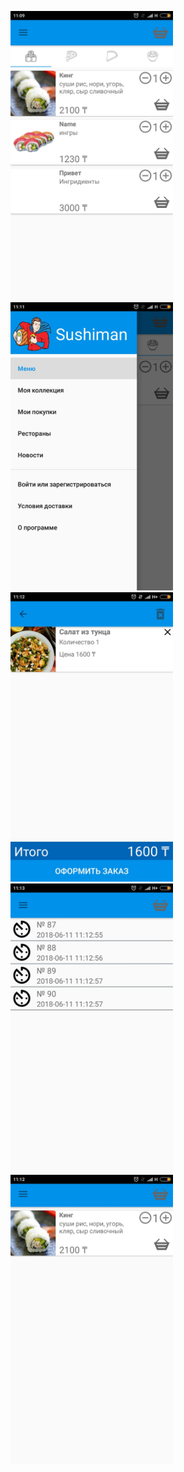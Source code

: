 <img src="/screenshots/screenshot_1.png" width="260">&emsp;<img src="/screenshots/screenshot_2.png" width="260">&emsp;<img src="/screenshots/screenshot_3.png" width="260">&emsp;<img src="/screenshots/screenshot_4.png" width="260">&emsp;<img src="/screenshots/screenshot_5.png" width="260">
